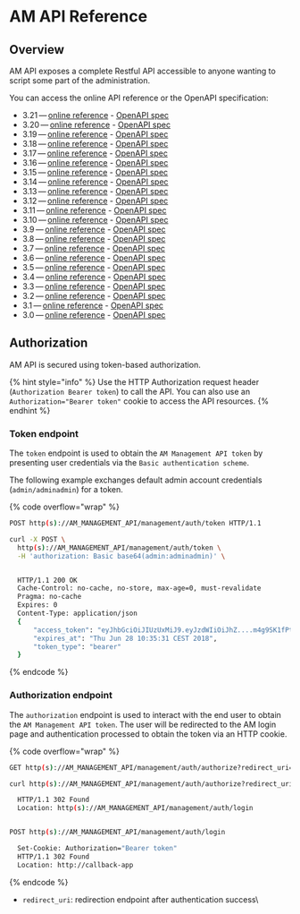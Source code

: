 # AM API Reference

## Overview

AM API exposes a complete Restful API accessible to anyone wanting to script some part of the administration.

You can access the online API reference or the OpenAPI specification:

* 3.21 — [online reference](https://docs.gravitee.io/am/current/management-api/3.21/index.html) - [OpenAPI spec](https://docs.gravitee.io/am/current/management-api/3.21/swagger.json)
* 3.20 — [online reference](https://docs.gravitee.io/am/current/management-api/3.20/index.html) - [OpenAPI spec](https://docs.gravitee.io/am/current/management-api/3.20/swagger.json)
* 3.19 — [online reference](https://docs.gravitee.io/am/current/management-api/3.19/index.html) - [OpenAPI spec](https://docs.gravitee.io/am/current/management-api/3.19/swagger.json)
* 3.18 — [online reference](https://docs.gravitee.io/am/current/management-api/3.18/index.html) - [OpenAPI spec](https://docs.gravitee.io/am/current/management-api/3.18/swagger.json)
* 3.17 — [online reference](https://docs.gravitee.io/am/current/management-api/3.17/index.html) - [OpenAPI spec](https://docs.gravitee.io/am/current/management-api/3.17/swagger.json)
* 3.16 — [online reference](https://docs.gravitee.io/am/current/management-api/3.16/index.html) - [OpenAPI spec](https://docs.gravitee.io/am/current/management-api/3.16/swagger.json)
* 3.15 — [online reference](https://docs.gravitee.io/am/current/management-api/3.15/index.html) - [OpenAPI spec](https://docs.gravitee.io/am/current/management-api/3.15/swagger.json)
* 3.14 — [online reference](https://docs.gravitee.io/am/current/management-api/3.14/index.html) - [OpenAPI spec](https://docs.gravitee.io/am/current/management-api/3.14/swagger.json)
* 3.13 — [online reference](https://docs.gravitee.io/am/current/management-api/3.13/index.html) - [OpenAPI spec](https://docs.gravitee.io/am/current/management-api/3.13/swagger.json)
* 3.12 — [online reference](https://docs.gravitee.io/am/current/management-api/3.12/index.html) - [OpenAPI spec](https://docs.gravitee.io/am/current/management-api/3.12/swagger.json)
* 3.11 — [online reference](https://docs.gravitee.io/am/current/management-api/3.11/index.html) - [OpenAPI spec](https://docs.gravitee.io/am/current/management-api/3.11/swagger.json)
* 3.10 — [online reference](https://docs.gravitee.io/am/current/management-api/3.10/index.html) - [OpenAPI spec](https://docs.gravitee.io/am/current/management-api/3.10/swagger.json)
* 3.9 — [online reference](https://docs.gravitee.io/am/current/management-api/3.9/index.html) - [OpenAPI spec](https://docs.gravitee.io/am/current/management-api/3.9/swagger.json)
* 3.8 — [online reference](https://docs.gravitee.io/am/current/management-api/3.8/index.html) - [OpenAPI spec](https://docs.gravitee.io/am/current/management-api/3.8/swagger.json)
* 3.7 — [online reference](https://docs.gravitee.io/am/current/management-api/3.7/index.html) - [OpenAPI spec](https://docs.gravitee.io/am/current/management-api/3.7/swagger.json)
* 3.6 — [online reference](https://docs.gravitee.io/am/current/management-api/3.6/index.html) - [OpenAPI spec](https://docs.gravitee.io/am/current/management-api/3.6/swagger.json)
* 3.5 — [online reference](https://docs.gravitee.io/am/current/management-api/3.5/index.html) - [OpenAPI spec](https://docs.gravitee.io/am/current/management-api/3.5/swagger.json)
* 3.4 — [online reference](https://docs.gravitee.io/am/current/management-api/3.4/index.html) - [OpenAPI spec](https://docs.gravitee.io/am/current/management-api/3.4/swagger.json)
* 3.3 — [online reference](https://docs.gravitee.io/am/current/management-api/3.3/index.html) - [OpenAPI spec](https://docs.gravitee.io/am/current/management-api/3.3/swagger.json)
* 3.2 — [online reference](https://docs.gravitee.io/am/current/management-api/3.2/index.html) - [OpenAPI spec](https://docs.gravitee.io/am/current/management-api/3.2/swagger.json)
* 3.1 — [online reference](https://docs.gravitee.io/am/current/management-api/3.1/index.html) - [OpenAPI spec](https://docs.gravitee.io/am/current/management-api/3.1/swagger.json)
* 3.0 — [online reference](https://docs.gravitee.io/am/current/management-api/3.0/index.html) - [OpenAPI spec](https://docs.gravitee.io/am/current/management-api/3.0/swagger.json)

## Authorization

AM API is secured using token-based authorization.

{% hint style="info" %}
Use the HTTP Authorization request header (`Authorization Bearer token`) to call the API. You can also use an `Authorization="Bearer token"` cookie to access the API resources.
{% endhint %}

### Token endpoint

The `token` endpoint is used to obtain the `AM Management API token` by presenting user credentials via the `Basic authentication scheme`.

The following example exchanges default admin account credentials (`admin/adminadmin`) for a token.

{% code overflow="wrap" %}
```sh
POST http(s)://AM_MANAGEMENT_API/management/auth/token HTTP/1.1

curl -X POST \
  http(s)://AM_MANAGEMENT_API/management/auth/token \
  -H 'authorization: Basic base64(admin:adminadmin)' \


  HTTP/1.1 200 OK
  Cache-Control: no-cache, no-store, max-age=0, must-revalidate
  Pragma: no-cache
  Expires: 0
  Content-Type: application/json
  {
      "access_token": "eyJhbGciOiJIUzUxMiJ9.eyJzdWIiOiJhZ....m4g9SK1fPtcPTLmbxWZDyP1hV9vjdsLdA",
      "expires_at": "Thu Jun 28 10:35:31 CEST 2018",
      "token_type": "bearer"
  }
```
{% endcode %}

### Authorization endpoint

The `authorization` endpoint is used to interact with the end user to obtain the `AM Management API token`. The user will be redirected to the AM login page and authentication processed to obtain the token via an HTTP cookie.

{% code overflow="wrap" %}
```sh
GET http(s)://AM_MANAGEMENT_API/management/auth/authorize?redirect_uri=http://callback-app HTTP/1.1

curl http(s)://AM_MANAGEMENT_API/management/auth/authorize?redirect_uri=http://callback-app

  HTTP/1.1 302 Found
  Location: http(s)://AM_MANAGEMENT_API/management/auth/login


POST http(s)://AM_MANAGEMENT_API/management/auth/login

  Set-Cookie: Authorization="Bearer token"
  HTTP/1.1 302 Found
  Location: http://callback-app
```
{% endcode %}

* `redirect_uri`: redirection endpoint after authentication success\\
